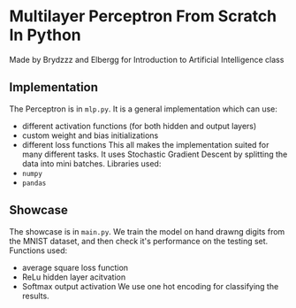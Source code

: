 # Multilayer Perceptron From Scratch In Python

Made by Brydzzz and Elbergg for Introduction to Artificial Intelligence class

## Implementation

The Perceptron is in `mlp.py`. It is a general implementation which can use:

- different activation functions (for both hidden and output layers)
- custom weight and bias initializations
- different loss functions
  This all makes the implementation suited for many different tasks.
  It uses Stochastic Gradient Descent by splitting the data into mini batches.
  Libraries used:
- `numpy`
- `pandas`

## Showcase

The showcase is in `main.py`.
We train the model on hand drawng digits from the MNIST dataset, and then check it's performance on the testing set.
Functions used:
- average square loss function
- ReLu hidden layer acitvation
- Softmax output activation
We use one hot encoding for classifying the results.
